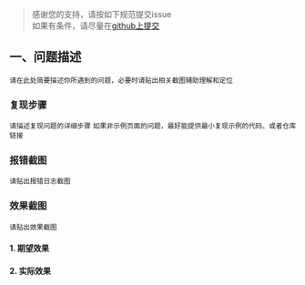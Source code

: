 > 感谢您的支持，请按如下规范提交issue    
> 如果有条件，请尽量在[github上提交](https://github.com/handsfree-work/embeddings-store/issues)


## 一、问题描述
`请在此处简要描述你所遇到的问题，必要时请贴出相关截图辅助理解和定位`

### 复现步骤
`请描述复现问题的详细步骤`
`如果非示例页面的问题，最好能提供最小复现示例的代码、或者仓库链接`


### 报错截图
`请贴出报错日志截图`

### 效果截图
`请贴出效果截图`
#### 1. 期望效果

#### 2. 实际效果

